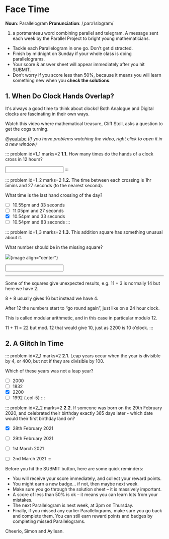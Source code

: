 # Face Time

<div class="dictionary">

__Noun__: Parallelogram
__Pronunciation__: /ˌparəˈlɛləɡram/

1. a portmanteau word combining parallel and telegram. A message sent each
week by the Parallel Project to bright young mathematicians.

</div>

*	Tackle each Parallelogram in one go. Don’t get distracted.
*	Finish by midnight on Sunday if your whole class is doing parallelograms.
*	Your score & answer sheet will appear immediately after you hit SUBMIT.
*	Don’t worry if you score less than 50%, because it means you will learn something new when you __check the solutions__.


## 1. When Do Clock Hands Overlap?

It's always a good time to think about clocks! Both Analogue and Digital clocks are fascinating in their own ways.  

Watch this video where mathematical treasure, Cliff Stoll, asks a question to get the cogs turning.

@[youtube](watch?v=HcqdqsQq-6M?rel=0) _(If you have problems watching the video, right click to open it in a new window)_

::: problem id=1_1 marks=2
__1.1.__ How many times do the hands of a clock cross in 12 hours?

<input type="number" solution="11"/>
:::

::: problem id=1_2 marks=2
__1.2.__ The time between each crossing is 1hr 5mins and 27 seconds (to the nearest second).  

What time is the last hand crossing of the day?

* [ ] 10.55pm and 33 seconds
* [ ] 11.05pm and 27 seconds
* [x] 10.54pm and 33 seconds
* [ ] 10.54pm and 83 seconds
:::

::: problem id=1_3 marks=2
__1.3.__ This addition square has something unusual about it.  

What number should be in the missing square?  

![](/resources/6-06-face-time/1-addition-square.png){image align="center"}

<input type="number" solution="10"/>

---

Some of the squares give unexpected results, e.g. 11 + 3 is normally 14 but here we have 2.

8 + 8 usually gives 16 but instead we have 4.

After 12 the numbers start to “go round again”, just like on a 24 hour clock.

This is called modular arithmetic, and in this case in particular modulo 12.

11 + 11 = 22 but mod. 12 that would give 10, just as 2200 is 10 o’clock.
:::


## 2. A Glitch In Time

::: problem id=2_1 marks=2
__2.1.__ Leap years occur when the year is divisible by 4, or 400, but not if they are divisible by 100.  

Which of these years was not a leap year?

* [ ] 2000
* [ ] 1832
* [x] 2200
* [ ] 1992
{.col-5}
:::

::: problem id=2_2 marks=2
__2.2.__ If someone was born on the 29th February 2020, and celebrated their birthday exactly 365 days later - which date would their first birthday land on?

* [x] 28th February 2021
* [ ] 29th February 2021
* [ ] 1st March 2021
* [ ] 2nd March 2021
:::


Before you hit the SUBMIT button, here are some quick reminders:

*	You will receive your score immediately, and collect your reward points.
*	You might earn a new badge... if not, then maybe next week.
*	Make sure you go through the solution sheet – it is massively important.
*	A score of less than 50% is ok – it means you can learn lots from your mistakes.
*	The next Parallelogram is next week, at 3pm on Thursday.
*	Finally, if you missed any earlier Parallelograms, make sure you go back and complete them. You can still earn reward points and badges by completing missed Parallelograms.

Cheerio,
Simon and Ayliean.
